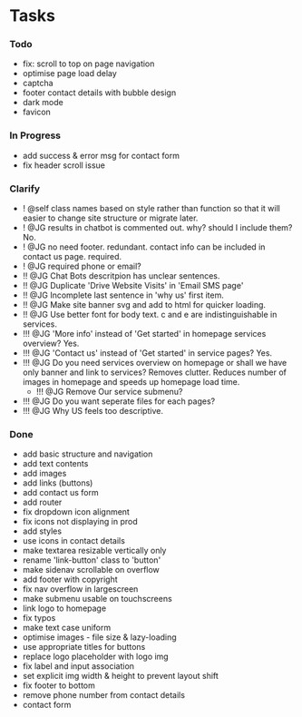 # Tasks

### Todo

- fix: scroll to top on page navigation
- optimise page load delay
- captcha
- footer contact details with bubble design
- dark mode
- favicon

### In Progress

- add success & error msg for contact form
- fix header scroll issue

### Clarify

- ! @self class names based on style rather than function so that it will easier to change site structure or migrate later.
- ! @JG results in chatbot is commented out. why? should I include them? No.
- ! @JG no need footer. redundant. contact info can be included in contact us page. required.
- ! @JG required phone or email? 
- !! @JG Chat Bots descritpion has unclear sentences.
- !! @JG Duplicate 'Drive Website Visits' in 'Email SMS page'
- !! @JG Incomplete last sentence in 'why us' first item.
- !! @JG Make site banner svg and add to html for quicker loading.
- !! @JG Use better font for body text. c and e are indistinguishable in services.
- !!! @JG 'More info' instead of 'Get started' in homepage services overview? Yes.
- !!! @JG 'Contact us' instead of 'Get started' in service pages? Yes.
- !!! @JG Do you need services overview on homepage or shall we have only banner and link to services? Removes clutter. Reduces number of images in homepage and speeds up homepage load time.
    - !!! @JG Remove Our service submenu?
- !!! @JG Do you want seperate files for each pages?
- !!! @JG Why US feels too descriptive.

### Done

- add basic structure and navigation
- add text contents
- add images
- add links (buttons)
- add contact us form
- add router
- fix dropdown icon alignment
- fix icons not displaying in prod 
- add styles
- use icons in contact details
- make textarea resizable vertically only
- rename 'link-button' class to 'button'
- make sidenav scrollable on overflow
- add footer with copyright
- fix nav overflow in largescreen
- make submenu usable on touchscreens
- link logo to homepage
- fix typos
- make text case uniform
- optimise images - file size & lazy-loading
- use appropriate titles for buttons
- replace logo placeholder with logo img
- fix label and input association
- set explicit img width & height to prevent layout shift
- fix footer to bottom
- remove phone number from contact details
- contact form
